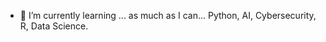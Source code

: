 - 🌱 I’m currently learning ... as much as I can... Python, AI, Cybersecurity, R, Data Science. 

<!---
sthamilton2200/sthamilton2200 is a ✨ special ✨ repository because its `README.md` (this file) appears on your GitHub profile.
You can click the Preview link to take a look at your changes.
--->
